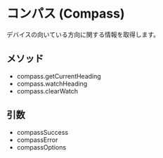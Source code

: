 コンパス (Compass)
=======

デバイスの向いている方向に関する情報を取得します。

メソッド
-------

- compass.getCurrentHeading
- compass.watchHeading
- compass.clearWatch

引数
---------

- compassSuccess
- compassError
- compassOptions
